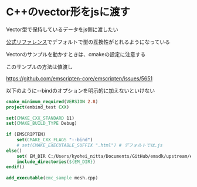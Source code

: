 # C++のvector形をjsに渡す

Vector型で保持しているデータをjs側に渡したい

[公式リファレンス](https://emscripten.org/docs/porting/connecting_cpp_and_javascript/embind.html#built-in-type-conversions)でデフォルトで型の互換性がとれるようになっている

Vectorのサンプルを動かすときは、cmakeの設定に注意する

このサンプルの方法は値渡し



https://github.com/emscripten-core/emscripten/issues/5651

以下のように--bindのオプションを明示的に加えないといけない

```cmake
cmake_minimum_required(VERSION 2.8)
project(embind_test CXX)
 
set(CMAKE_CXX_STANDARD 11)
set(CMAKE_BUILD_TYPE Debug)
 
if (EMSCRIPTEN)
    set(CMAKE_CXX_FLAGS "--bind")
    # set(CMAKE_EXECUTABLE_SUFFIX ".html") # デフォルトでは.js
else()
    set( EM_DIR C:/Users/kyohei_nitta/Documents/GitHub/emsdk/upstream/emscripten/system/include)
    include_directories(${EM_DIR})
endif()
 
add_executable(emc_sample mesh.cpp)
```

